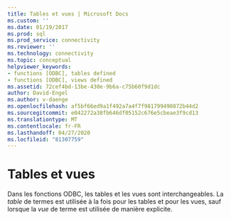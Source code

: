 ```yaml
---
title: Tables et vues | Microsoft Docs
ms.custom: ''
ms.date: 01/19/2017
ms.prod: sql
ms.prod_service: connectivity
ms.reviewer: ''
ms.technology: connectivity
ms.topic: conceptual
helpviewer_keywords:
- functions [ODBC], tables defined
- functions [ODBC], views defined
ms.assetid: 72cef4bd-13be-430e-9b6a-c75b60f9d1dc
author: David-Engel
ms.author: v-daenge
ms.openlocfilehash: af5bf66ed9a1f492a7a4f7f981799490872b44d2
ms.sourcegitcommit: e042272a38fb646df05152c676e5cbeae3f9cd13
ms.translationtype: MT
ms.contentlocale: fr-FR
ms.lasthandoff: 04/27/2020
ms.locfileid: "81307759"
---
```

# <a name="tables-and-views"></a>Tables et vues
Dans les fonctions ODBC, les tables et les vues sont interchangeables. La *table* de termes est utilisée à la fois pour les tables et pour les vues, sauf lorsque la *vue* de terme est utilisée de manière explicite.
